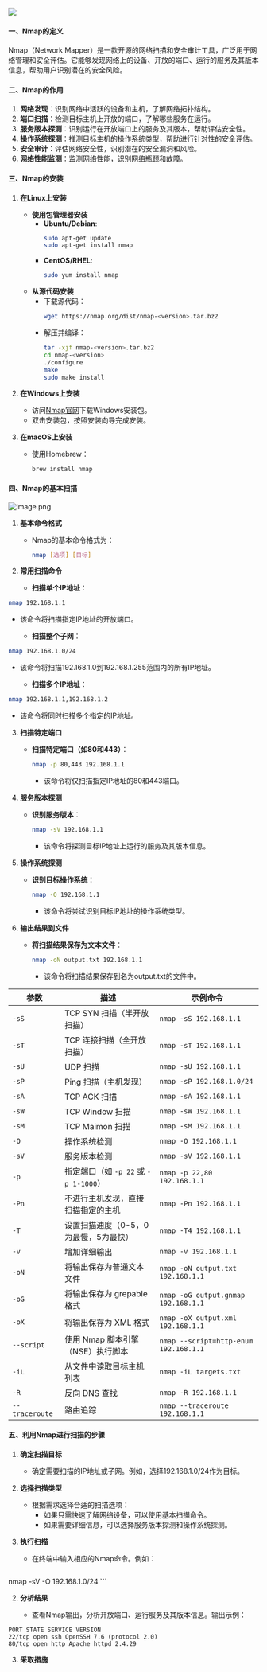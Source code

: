 [![](https://s2.loli.net/2025/02/25/fUtKCSPVeBqRkx5.jpg)](https://s2.loli.net/2025/02/25/fUtKCSPVeBqRkx5.jpg)

#### 一、Nmap的定义
Nmap（Network Mapper）是一款开源的网络扫描和安全审计工具，广泛用于网络管理和安全评估。它能够发现网络上的设备、开放的端口、运行的服务及其版本信息，帮助用户识别潜在的安全风险。

#### 二、Nmap的作用
1. **网络发现**：识别网络中活跃的设备和主机，了解网络拓扑结构。
2. **端口扫描**：检测目标主机上开放的端口，了解哪些服务在运行。
3. **服务版本探测**：识别运行在开放端口上的服务及其版本，帮助评估安全性。
4. **操作系统探测**：推测目标主机的操作系统类型，帮助进行针对性的安全评估。
5. **安全审计**：评估网络安全性，识别潜在的安全漏洞和风险。
6. **网络性能监测**：监测网络性能，识别网络瓶颈和故障。

#### 三、Nmap的安装

1. **在Linux上安装**
   - **使用包管理器安装**
     - **Ubuntu/Debian**:
       ```bash
       sudo apt-get update
       sudo apt-get install nmap
       ```
     - **CentOS/RHEL**:
       ```bash
       sudo yum install nmap
       ```
   - **从源代码安装**
     - 下载源代码：
       ```bash
       wget https://nmap.org/dist/nmap-<version>.tar.bz2
       ```
     - 解压并编译：
       ```bash
       tar -xjf nmap-<version>.tar.bz2
       cd nmap-<version>
       ./configure
       make
       sudo make install
       ```

2. **在Windows上安装**
   - 访问[Nmap官网](https://nmap.org/download.html)下载Windows安装包。
   - 双击安装包，按照安装向导完成安装。

3. **在macOS上安装**
   - 使用Homebrew：
     ```bash
     brew install nmap
     ```

#### 四、Nmap的基本扫描

![image.png](https://pic.myla.eu.org/file/1740468767112_image.png)

1. **基本命令格式**
   - Nmap的基本命令格式为：
     ```bash
     nmap [选项] [目标]
     ```

2. **常用扫描命令**
   - **扫描单个IP地址**：
   
```bash
nmap 192.168.1.1
```

- 该命令将扫描指定IP地址的开放端口。

   - **扫描整个子网**：
   
```bash
nmap 192.168.1.0/24
```

- 该命令将扫描192.168.1.0到192.168.1.255范围内的所有IP地址。

   - **扫描多个IP地址**：
   
```bash
nmap 192.168.1.1,192.168.1.2
```
- 该命令将同时扫描多个指定的IP地址。

3. **扫描特定端口**
   - **扫描特定端口（如80和443）**：
     ```bash
     nmap -p 80,443 192.168.1.1
     ```
     - 该命令将仅扫描指定IP地址的80和443端口。

4. **服务版本探测**
   - **识别服务版本**：
     ```bash
     nmap -sV 192.168.1.1
     ```
     - 该命令将探测目标IP地址上运行的服务及其版本信息。

5. **操作系统探测**
   - **识别目标操作系统**：
     ```bash
     nmap -O 192.168.1.1
     ```
     - 该命令将尝试识别目标IP地址的操作系统类型。

6. **输出结果到文件**
   - **将扫描结果保存为文本文件**：
     ```bash
     nmap -oN output.txt 192.168.1.1
     ```
     - 该命令将扫描结果保存到名为output.txt的文件中。


| 参数          | 描述                                      | 示例命令                          |
|---------------|-------------------------------------------|-----------------------------------|
| `-sS`        | TCP SYN 扫描（半开放扫描）                  | `nmap -sS 192.168.1.1`            |
| `-sT`        | TCP 连接扫描（全开放扫描）                  | `nmap -sT 192.168.1.1`            |
| `-sU`        | UDP 扫描                                   | `nmap -sU 192.168.1.1`            |
| `-sP`        | Ping 扫描（主机发现）                      | `nmap -sP 192.168.1.0/24`         |
| `-sA`        | TCP ACK 扫描                               | `nmap -sA 192.168.1.1`            |
| `-sW`        | TCP Window 扫描                            | `nmap -sW 192.168.1.1`            |
| `-sM`        | TCP Maimon 扫描                            | `nmap -sM 192.168.1.1`            |
| `-O`         | 操作系统检测                               | `nmap -O 192.168.1.1`             |
| `-sV`        | 服务版本检测                              | `nmap -sV 192.168.1.1`            |
| `-p`         | 指定端口（如 `-p 22` 或 `-p 1-1000`）     | `nmap -p 22,80 192.168.1.1`       |
| `-Pn`        | 不进行主机发现，直接扫描指定的主机        | `nmap -Pn 192.168.1.1`            |
| `-T`         | 设置扫描速度（0-5，0为最慢，5为最快）     | `nmap -T4 192.168.1.1`            |
| `-v`         | 增加详细输出                              | `nmap -v 192.168.1.1`             |
| `-oN`        | 将输出保存为普通文本文件                  | `nmap -oN output.txt 192.168.1.1`|
| `-oG`        | 将输出保存为 grepable 格式                 | `nmap -oG output.gnmap 192.168.1.1`|
| `-oX`        | 将输出保存为 XML 格式                     | `nmap -oX output.xml 192.168.1.1`|
| `--script`   | 使用 Nmap 脚本引擎（NSE）执行脚本         | `nmap --script=http-enum 192.168.1.1` |
| `-iL`        | 从文件中读取目标主机列表                  | `nmap -iL targets.txt`            |
| `-R`         | 反向 DNS 查找                             | `nmap -R 192.168.1.1`             |
| `--traceroute` | 路由追踪                                 | `nmap --traceroute 192.168.1.1`   |


#### 五、利用Nmap进行扫描的步骤

1. **确定扫描目标**
   - 确定需要扫描的IP地址或子网。例如，选择192.168.1.0/24作为目标。

2. **选择扫描类型**
   - 根据需求选择合适的扫描选项：
     - 如果只需快速了解网络设备，可以使用基本扫描命令。
     - 如果需要详细信息，可以选择服务版本探测和操作系统探测。

3. **执行扫描**
    
    - 在终端中输入相应的Nmap命令。例如：
    
	```shell
nmap -sV -O 192.168.1.0/24
	```
        
        
2. **分析结果**
    
    - 查看Nmap输出，分析开放端口、运行服务及其版本信息。输出示例：
```shell
PORT STATE SERVICE VERSION 
22/tcp open ssh OpenSSH 7.6 (protocol 2.0) 
80/tcp open http Apache httpd 2.4.29
```
        
        
3. **采取措施**


